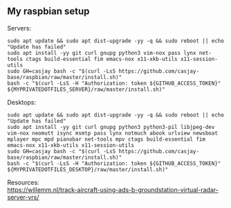 ## My raspbian setup  
  
Servers:  

```shell
sudo apt update && sudo apt dist-upgrade -yy -q && sudo reboot || echo "Update has failed"
sudo apt install -yy git curl gnupg python3 vim-nox pass lynx net-tools ctags build-essential fim emacs-nox x11-xkb-utils x11-session-utils
sudo GH=casjay bash -c "$(curl -LsS https://github.com/casjay-base/raspbian/raw/master/install.sh)"
bash -c "$(curl -LsS -H "Authorization: token ${GITHUB_ACCESS_TOKEN}" ${MYPRIVATEDOTFILES_SERVER}/raw/master/install.sh)"
```

Desktops:  

```shell
sudo apt update && sudo apt dist-upgrade -yy -q && sudo reboot || echo "Update has failed"
sudo apt install -yy git curl gnupg python3 python3-pil libjpeg-dev vim-nox neomutt isync msmtp pass lynx notmuch abook urlview newsboat mplayer mpc mpd pianobar net-tools mpv ctags build-essential fim emacs-nox x11-xkb-utils x11-session-utils
sudo GH=casjay bash -c "$(curl -LsS https://github.com/casjay-base/raspbian/raw/master/install.sh)"
bash -c "$(curl -LsS -H "Authorization: token ${GITHUB_ACCESS_TOKEN}" ${MYPRIVATEDOTFILES_DESKTOP}/raw/master/install.sh)"
```
  
  
Resources:  
<https://willemm.nl/track-aircraft-using-ads-b-groundstation-virtual-radar-server-vrs/>  
